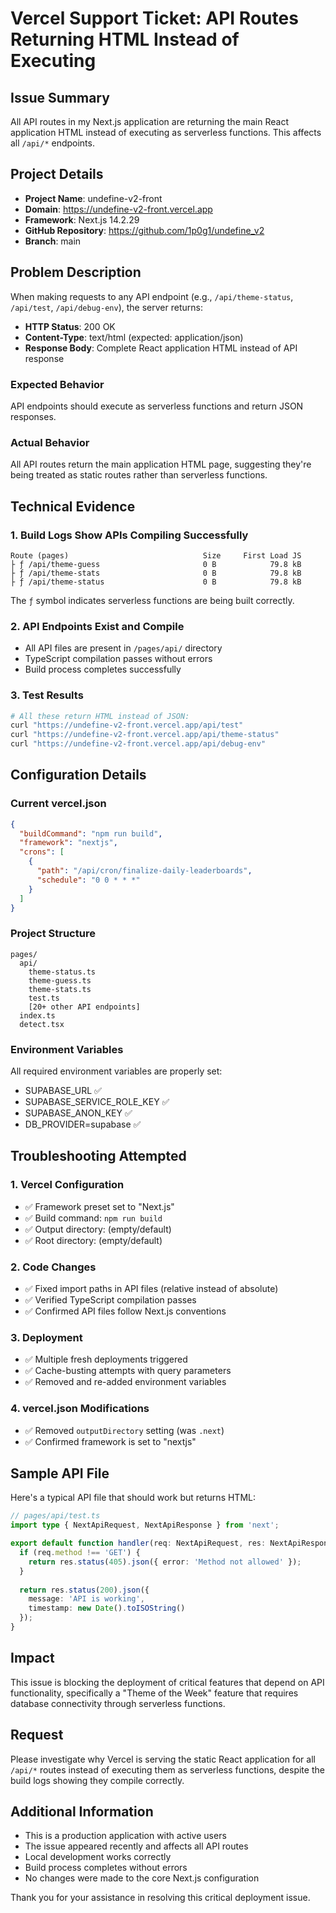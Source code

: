 # Vercel Support Ticket: API Routes Returning HTML Instead of Executing

## Issue Summary
All API routes in my Next.js application are returning the main React application HTML instead of executing as serverless functions. This affects all `/api/*` endpoints.

## Project Details
- **Project Name**: undefine-v2-front
- **Domain**: https://undefine-v2-front.vercel.app
- **Framework**: Next.js 14.2.29
- **GitHub Repository**: https://github.com/1p0g1/undefine_v2
- **Branch**: main

## Problem Description
When making requests to any API endpoint (e.g., `/api/theme-status`, `/api/test`, `/api/debug-env`), the server returns:
- **HTTP Status**: 200 OK
- **Content-Type**: text/html (expected: application/json)
- **Response Body**: Complete React application HTML instead of API response

### Expected Behavior
API endpoints should execute as serverless functions and return JSON responses.

### Actual Behavior
All API routes return the main application HTML page, suggesting they're being treated as static routes rather than serverless functions.

## Technical Evidence

### 1. Build Logs Show APIs Compiling Successfully
```
Route (pages)                              Size     First Load JS
├ ƒ /api/theme-guess                       0 B            79.8 kB
├ ƒ /api/theme-stats                       0 B            79.8 kB
├ ƒ /api/theme-status                      0 B            79.8 kB
```
The `ƒ` symbol indicates serverless functions are being built correctly.

### 2. API Endpoints Exist and Compile
- All API files are present in `/pages/api/` directory
- TypeScript compilation passes without errors
- Build process completes successfully

### 3. Test Results
```bash
# All these return HTML instead of JSON:
curl "https://undefine-v2-front.vercel.app/api/test"
curl "https://undefine-v2-front.vercel.app/api/theme-status"
curl "https://undefine-v2-front.vercel.app/api/debug-env"
```

## Configuration Details

### Current vercel.json
```json
{
  "buildCommand": "npm run build",
  "framework": "nextjs",
  "crons": [
    {
      "path": "/api/cron/finalize-daily-leaderboards",
      "schedule": "0 0 * * *"
    }
  ]
}
```

### Project Structure
```
pages/
  api/
    theme-status.ts
    theme-guess.ts
    theme-stats.ts
    test.ts
    [20+ other API endpoints]
  index.ts
  detect.tsx
```

### Environment Variables
All required environment variables are properly set:
- SUPABASE_URL ✅
- SUPABASE_SERVICE_ROLE_KEY ✅
- SUPABASE_ANON_KEY ✅
- DB_PROVIDER=supabase ✅

## Troubleshooting Attempted

### 1. Vercel Configuration
- ✅ Framework preset set to "Next.js"
- ✅ Build command: `npm run build`
- ✅ Output directory: (empty/default)
- ✅ Root directory: (empty/default)

### 2. Code Changes
- ✅ Fixed import paths in API files (relative instead of absolute)
- ✅ Verified TypeScript compilation passes
- ✅ Confirmed API files follow Next.js conventions

### 3. Deployment
- ✅ Multiple fresh deployments triggered
- ✅ Cache-busting attempts with query parameters
- ✅ Removed and re-added environment variables

### 4. vercel.json Modifications
- ✅ Removed `outputDirectory` setting (was `.next`)
- ✅ Confirmed framework is set to "nextjs"

## Sample API File
Here's a typical API file that should work but returns HTML:

```typescript
// pages/api/test.ts
import type { NextApiRequest, NextApiResponse } from 'next';

export default function handler(req: NextApiRequest, res: NextApiResponse) {
  if (req.method !== 'GET') {
    return res.status(405).json({ error: 'Method not allowed' });
  }
  
  return res.status(200).json({ 
    message: 'API is working',
    timestamp: new Date().toISOString()
  });
}
```

## Impact
This issue is blocking the deployment of critical features that depend on API functionality, specifically a "Theme of the Week" feature that requires database connectivity through serverless functions.

## Request
Please investigate why Vercel is serving the static React application for all `/api/*` routes instead of executing them as serverless functions, despite the build logs showing they compile correctly.

## Additional Information
- This is a production application with active users
- The issue appeared recently and affects all API routes
- Local development works correctly
- Build process completes without errors
- No changes were made to the core Next.js configuration

Thank you for your assistance in resolving this critical deployment issue. 